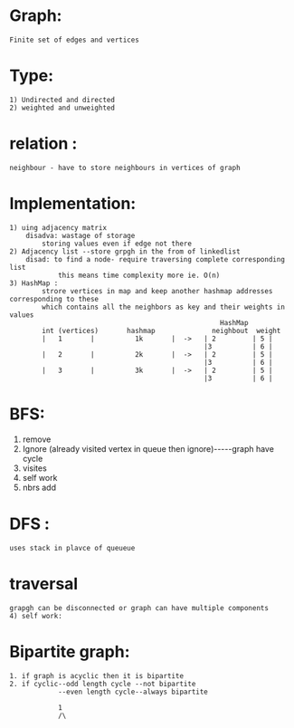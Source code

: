 # Graph: 
    Finite set of edges and vertices

# Type:
    1) Undirected and directed
    2) weighted and unweighted
# relation : 
    neighbour - have to store neighbours in vertices of graph 
# Implementation:
    1) uing adjacency matrix
        disadva: wastage of storage
            storing values even if edge not there
    2) Adjacency list --store grpgh in the from of linkedlist
        disad: to find a node- require traversing complete corresponding list
                this means time complexity more ie. O(n)
    3) HashMap : 
            strore vertices in map and keep another hashmap addresses corresponding to these
            which contains all the neighbors as key and their weights in values
                                                        HashMap
            int (vertices)       hashmap              neighbout  weight
            |   1       |          1k       |  ->   | 2         | 5 |
                                                    |3          | 6 | 
            |   2       |          2k       |  ->   | 2         | 5 |
                                                    |3          | 6 | 
            |   3       |          3k       |  ->   | 2         | 5 |
                                                    |3          | 6 | 
            


# BFS:
1) remove
2) Ignore   (already visited vertex in queue then ignore)-----graph have cycle
3) visites
4) self work
5) nbrs add

# DFS :
    uses stack in plavce of queueue

# traversal
    grapgh can be disconnected or graph can have multiple components
    4) self work: 

# Bipartite graph: 
    1. if graph is acyclic then it is bipartite
    2. if cyclic--odd length cycle --not bipartite
                --even length cycle--always bipartite

                1
                /\ 
